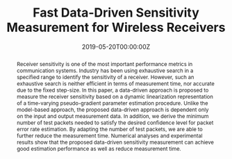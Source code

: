 ---
title: 'Fast Data-Driven Sensitivity Measurement for Wireless Receivers'

# Authors
# If you created a profile for a user (e.g. the default `admin` user), write the username (folder name) here
# and it will be replaced with their full name and linked to their profile.
authors:
  - admin
  - Zhi Quan
  - Yuan Ma
  - Weisheng Tang
  - H. Vincent Poor

# Author notes (optional)
# author_notes:
#   - 'Equal contribution'
#   - 'Equal contribution'

date: '2019-05-20T00:00:00Z'
doi: ''

# Schedule page publish date (NOT publication's date).
publishDate: "2024-03-01T00:00:00Z"

# Publication type.
# Accepts a single type but formatted as a YAML list (for Hugo requirements).
# Enter a publication type from the CSL standard.
publication_types: ['paper-conference']

# Publication name and optional abbreviated publication name.
publication: In *IEEE International Conference on Communications*
publication_short: In *ICC*

abstract: Receiver sensitivity is one of the most important performance metrics in communication systems. Industry has been using exhaustive search in a specified range to identify the sensitivity of a receiver. However, such an exhaustive search is neither efficient in terms of measurement time, nor accurate due to the fixed step-size. In this paper, a data-driven approach is proposed to measure the receiver sensitivity based on a dynamic linearization representation of a time-varying pseudo-gradient parameter estimation procedure. Unlike the model-based approach, the proposed data-driven approach is dependent only on the input and output measurement data. In addition, we derive the minimum number of test packets needed to satisfy the desired confidence level for packet error rate estimation. By adapting the number of test packets, we are able to further reduce the measurement time. Numerical analyses and experimental results show that the proposed data-driven sensitivity measurement can achieve good estimation performance as well as reduce measurement time.

# Summary. An optional shortened abstract.
# summary: Lorem ipsum dolor sit amet, consectetur adipiscing elit. Duis posuere tellus ac convallis placerat. Proin tincidunt magna sed ex sollicitudin condimentum.

tags: []

# Display this page in the Featured widget?
featured: false

# Custom links (uncomment lines below)
# links:
# - name: Custom Link
#   url: http://example.org

url_pdf: 'https://ieeexplore.ieee.org/abstract/document/8761438'
url_code: ''
url_dataset: ''
url_poster: ''
url_project: ''
url_slides: ''
url_source: ''
url_video: ''

# Featured image
# To use, add an image named `featured.jpg/png` to your page's folder.
image:
  caption: 'Image credit: [**Unsplash**](https://unsplash.com/photos/pLCdAaMFLTE)'
  focal_point: ''
  preview_only: false

# Associated Projects (optional).
#   Associate this publication with one or more of your projects.
#   Simply enter your project's folder or file name without extension.
#   E.g. `internal-project` references `content/project/internal-project/index.md`.
#   Otherwise, set `projects: []`.
projects:
  - example

# Slides (optional).
#   Associate this publication with Markdown slides.
#   Simply enter your slide deck's filename without extension.
#   E.g. `slides: "example"` references `content/slides/example/index.md`.
#   Otherwise, set `slides: ""`.
slides: example
---